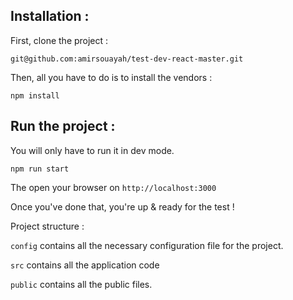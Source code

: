 
Installation :
--
First, clone the project :
```
git@github.com:amirsouayah/test-dev-react-master.git
```
Then, all you have to do is to install the vendors :
```
npm install
```

Run the project :
--
You will only have to run it in dev mode.
```
npm run start
```
The open your browser on `http://localhost:3000`

Once you've done that, you're up & ready for the test !

Project structure :

`config` contains all the necessary configuration file for the project.

`src` contains all the application code 

`public` contains all the public files.
